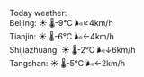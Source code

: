 Today weather:  
Beijing: ☀️ 🌡️-9°C 🌬️↙4km/h  
Tianjin: ☀️ 🌡️-6°C 🌬️←4km/h  
Shijiazhuang: ☀️ 🌡️-2°C 🌬️↓6km/h  
Tangshan: ☀️ 🌡️-5°C 🌬️←2km/h  
